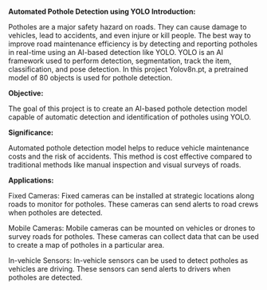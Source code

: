 **Automated Pothole Detection using YOLO Introduction:**


Potholes are a major safety hazard on roads. They can cause damage to vehicles, lead to accidents, and even injure or kill people. The best way to improve road maintenance efficiency is by detecting and reporting potholes in real-time using an AI-based detection like YOLO. YOLO is an AI framework used to perform detection, segmentation, track the item, classification, and pose detection. In this project Yolov8n.pt, a pretrained model of 80 objects is used for pothole detection.

**Objective:**

The goal of this project is to create an AI-based pothole detection model capable of automatic detection and identification of potholes using YOLO.

**Significance:**

Automated pothole detection model helps to reduce vehicle maintenance costs and the risk of accidents. This method is cost effective compared to traditional methods like manual inspection and visual surveys of roads.

**Applications:**

Fixed Cameras: Fixed cameras can be installed at strategic locations along roads to monitor for potholes. These cameras can send alerts to road crews when potholes are detected.

Mobile Cameras: Mobile cameras can be mounted on vehicles or drones to survey roads for potholes. These cameras can collect data that can be used to create a map of potholes in a particular area.

In-vehicle Sensors: In-vehicle sensors can be used to detect potholes as vehicles are driving. These sensors can send alerts to drivers when potholes are detected.
